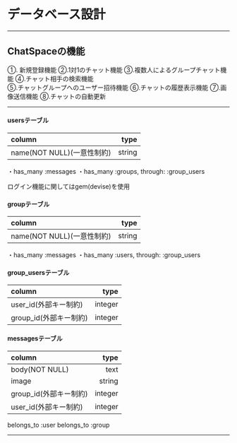 # データベース設計

---

## ChatSpaceの機能
①. 新規登録機能   ②.1対1のチャット機能 ③.複数人によるグループチャット機能 ④.チャット相手の検索機能   
⑤.チャットグループへのユーザー招待機能 ⑥.チャットの履歴表示機能 ⑦.画像送信機能 ⑧.チャットの自動更新

---

#### usersテーブル

| column                  |    type     |
|:------------------------|------------:|
| name(NOT NULL)(一意性制約)|      string |

・has_many :messages ・has_many :groups, through: :group_users

ログイン機能に関してはgem(devise)を使用

#### groupテーブル

| column                    |    type     |
|:--------------------------|------------:|
| name(NOT NULL)(一意性制約)  |      string |

・has_many :messages ・has_many :users, through: :group_users

#### group_usersテーブル

| column               |    type     |
|:---------------------|------------:|
| user_id(外部キー制約)   |     integer |
| group_id(外部キー制約)  |     integer |



#### messagesテーブル

| column               |    type     |
|:---------------------|------------:|
| body(NOT NULL)       |        text |
| image                |      string |
| group_id(外部キー制約)  |     integer |
| user_id(外部キー制約)   |     integer |


belongs_to :user belongs_to :group

---
